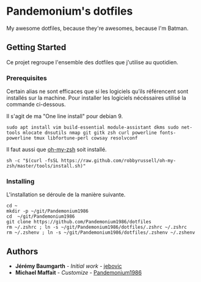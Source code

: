 # Pandemonium's dotfiles
My awesome dotfiles, because they're awesomes, because I'm Batman.

## Getting Started
Ce projet regroupe l'ensemble des dotfiles que j'utilise au quotidien.

### Prerequisites
Certain alias ne sont efficaces que si les logiciels qu’ils référencent sont installés sur la machine. Pour installer les logiciels nécéssaires utilisé la commande ci-dessous.

Il s'agit de ma "One line install" pour debian 9.

```
sudo apt install vim build-essential module-assistant dkms sudo net-tools mlocate dnsutils nmap git gitk zsh curl powerline fonts-powerline tmux libfortune-perl cowsay resolvconf
```

Il faut aussi que [oh-my-zsh](http://ohmyz.sh/) soit installé.
```
sh -c "$(curl -fsSL https://raw.github.com/robbyrussell/oh-my-zsh/master/tools/install.sh)"
```

### Installing
L'installation se déroule de la manière suivante.

```
cd ~
mkdir -p ~/git/Pandemonium1986
cd  ~/git/Pandemonium1986
git clone https://github.com/Pandemonium1986/dotfiles
rm ~/.zshrc ; ln -s ~/git/Pandemonium1986/dotfiles/.zshrc ~/.zshrc
rm ~/.zshenv ; ln -s ~/git/Pandemonium1986/dotfiles/.zshenv ~/.zshenv
```

## Authors
* **Jérémy Baumgarth** - *Initial work* - [jebovic](https://github.com/jebovic)
* **Michael Maffait** - *Customize* - [Pandemonium1986](https://github.com/Pandemonium1986)
